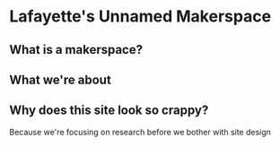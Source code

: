 # Lafayette's Unnamed Makerspace

## What is a makerspace?

## What we're about

## Why does this site look so crappy?
Because we're focusing on research before we bother with site design
